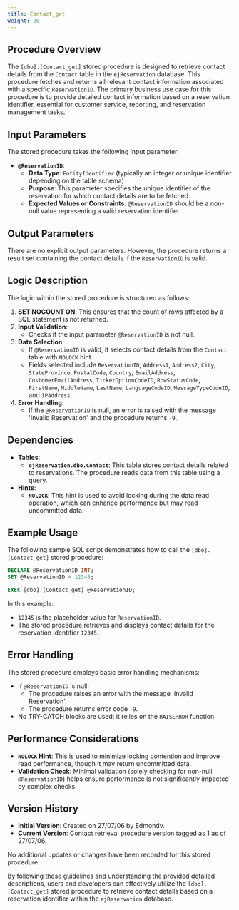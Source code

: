 ```yaml
---
title: Contact_get
weight: 20
---
```

## Procedure Overview
The `[dbo].[Contact_get]` stored procedure is designed to retrieve contact details from the `Contact` table in the `ejReservation` database. This procedure fetches and returns all relevant contact information associated with a specific `ReservationID`. The primary business use case for this procedure is to provide detailed contact information based on a reservation identifier, essential for customer service, reporting, and reservation management tasks.

## Input Parameters
The stored procedure takes the following input parameter:

- **`@ReservationID`**: 
  - **Data Type**: `EntityIdentifier` (typically an integer or unique identifier depending on the table schema)
  - **Purpose**: This parameter specifies the unique identifier of the reservation for which contact details are to be fetched.
  - **Expected Values or Constraints**: `@ReservationID` should be a non-null value representing a valid reservation identifier.

## Output Parameters
There are no explicit output parameters. However, the procedure returns a result set containing the contact details if the `ReservationID` is valid.

## Logic Description
The logic within the stored procedure is structured as follows:

1. **SET NOCOUNT ON**: This ensures that the count of rows affected by a SQL statement is not returned.
2. **Input Validation**: 
    - Checks if the input parameter `@ReservationID` is not null.
3. **Data Selection**:
    - If `@ReservationID` is valid, it selects contact details from the `Contact` table with `NOLOCK` hint.
    - Fields selected include `ReservationID`, `Address1`, `Address2`, `City`, `StateProvince`, `PostalCode`, `Country`, `EmailAddress`, `CustomerEmailAddress`, `TicketOptionCodeID`, `RowStatusCode`, `FirstName`, `MiddleName`, `LastName`, `LanguageCodeID`, `MessageTypeCodeID`, and `IPAddress`.
4. **Error Handling**:
    - If the `@ReservationID` is null, an error is raised with the message 'Invalid Reservation' and the procedure returns `-9`.

## Dependencies
- **Tables**:
  - **`ejReservation.dbo.Contact`**: This table stores contact details related to reservations. The procedure reads data from this table using a query.
- **Hints**:
  - **`NOLOCK`**: This hint is used to avoid locking during the data read operation, which can enhance performance but may read uncommitted data.

## Example Usage
The following sample SQL script demonstrates how to call the `[dbo].[Contact_get]` stored procedure:

```sql
DECLARE @ReservationID INT;
SET @ReservationID = 12345;

EXEC [dbo].[Contact_get] @ReservationID;
```

In this example:
- `12345` is the placeholder value for `ReservationID`.
- The stored procedure retrieves and displays contact details for the reservation identifier `12345`.

## Error Handling
The stored procedure employs basic error handling mechanisms:

- If `@ReservationID` is null:
  - The procedure raises an error with the message 'Invalid Reservation'.
  - The procedure returns error code `-9`.
- No TRY-CATCH blocks are used; it relies on the `RAISERROR` function.

## Performance Considerations
- **`NOLOCK` Hint**: This is used to minimize locking contention and improve read performance, though it may return uncommitted data.
- **Validation Check**: Minimal validation (solely checking for non-null `@ReservationID`) helps ensure performance is not significantly impacted by complex checks.

## Version History
- **Initial Version**: Created on 27/07/06 by Edmondv.
- **Current Version**: Contact retrieval procedure version tagged as 1 as of 27/07/06.
  
No additional updates or changes have been recorded for this stored procedure.

By following these guidelines and understanding the provided detailed descriptions, users and developers can effectively utilize the `[dbo].[Contact_get]` stored procedure to retrieve contact details based on a reservation identifier within the `ejReservation` database.